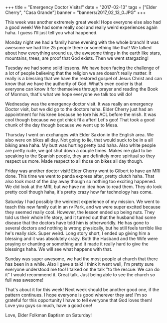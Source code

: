 +++
title = "Emergency Doctor Visits!"
date = "2017-02-13"
tags = ["Elder Cherry", "Casa Grande"]
banner = "banners/2017_02_13_0.JPG"
+++

This week was another extremely great week! Hope everyone else also
had a good week! We had some really cool and really weird experiences
again haha. I guess I'll just tell you what happened.

Monday night we had a family home evening with the whole branch! It
was awesome we had like 25 people there or something like that! We
talked about how everything around us, the awesome things in the earth
like stars, mountains, trees, are proof that God exists. Then we went
stargazing!

Tuesday we had some solid lessons. We have been facing the challenge
of a lot of people believing that the religion we are doesn't really
matter. It really is a blessing that we have the restored gospel of
Jesus Christ and can know that we have the authority of God. What's
even cooler is that everyone can know it for themselves through prayer
and reading the Book of Mormon, that's what we hope everyone we talk
too will do!

Wednesday was the emergency doctor visit. It was really an emergency
Doctor visit, but we did go to the doctors haha. Elder Cherry just had
an appointment for his knee because he tore his ACL before the mish.
It was cool though because we got chick fil a after! Let's goo! That
took a good chunk of the day though because we went up to Mesa.

Thursday I went on exchanges with Elder Saxton in the English area. We
also were on bikes all day. Not going to lie, that would suck to be in
a all biking area haha. My butt was hurting pretty bad haha. Also
white people are pretty rude, we got shut down a couple times. Makes
me glad to be speaking to the Spanish people, they are definitely more
spiritual so they respect us more. Made respect to all those on bikes
all day though.

Friday was another doctor visit! Elder Cherry went to Gilbert to have
an MRI done. This time we went to panda express after, pretty clutch
haha. That also took most of the day away though so nothing too
exciting happened. We did look at the MRI, but we have no idea how to
read them. They do look pretty cool though haha, it's pretty crazy how
far technology has come.

Saturday I had possibly the weirdest experience of my mission. We went
to teach this new family out in an rv Park, and we were super excited
because they seemed really cool. However, the lesson ended up being
nuts. They told us their whole life story, and it turned out that the
husband had some disease that the doctors have told him is
otherworldly. He has gone to several doctors and nothing is wrong
physically, but he still feels terrible like he's really sick. Super
weird. Long story short, I ended up giving him a blessing and it was
absolutely crazy. Both the Husband and the Wife were praying or
chanting or something and it made it really hard to give the blessings
haha. We will see what happens with that.

Sunday was super awesome, we had the most people at church that there
has been in a while. Also I gave a talk! I think it went well, I'm
pretty sure everyone understood me too! I talked on the talk "to the
rescue: We can do it" I would recommend it. Great talk. Just being
able to see the church so full was awesome!

That's about it for this week! Next week should be another good one,
if the pattern continues. I hope everyone is good wherever they are!
I'm so grateful for this opportunity I have to tell everyone that God
loves them! Love you guys so much, have a good one!

Love,
Elder Folkman
Baptism on Saturday!